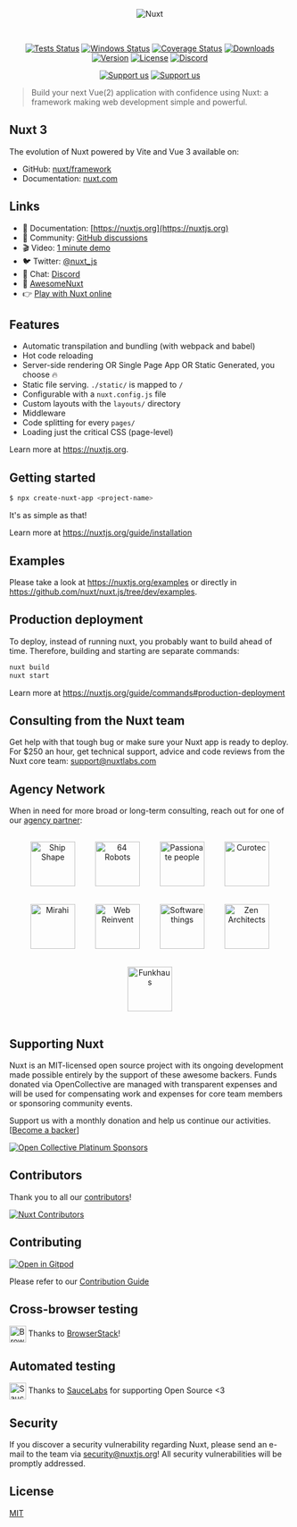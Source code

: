 <p align="center"><img alt="Nuxt" align="center" src="./.github/logo.svg"/></p><br/>
<p align="center">
  <a href="https://github.com/nuxt/nuxt.js/actions?query=branch%3Adev+event%3Apush"><img src="https://github.com/nuxt/nuxt.js/workflows/test/badge.svg?branch=dev&event=push" alt="Tests Status"></a>
  <a href="https://github.com/nuxt/nuxt.js/actions?query=branch%3Adev+event%3Apush"><img src="https://github.com/nuxt/nuxt.js/workflows/windows/badge.svg?branch=dev&event=push" alt="Windows Status"></a>
  <a href="https://codecov.io/gh/nuxt/nuxt.js"><img src="https://badgen.net/codecov/c/github/nuxt/nuxt.js/master" alt="Coverage Status"></a>
  <a href="https://www.npmjs.com/package/nuxt"><img src="https://badgen.net/npm/dm/nuxt" alt="Downloads"></a>
  <a href="https://www.npmjs.com/package/nuxt"><img src="https://badgen.net/npm/v/nuxt" alt="Version"></a>
  <a href="https://www.npmjs.com/package/nuxt"><img src="https://badgen.net/npm/license/nuxt" alt="License"></a>
  <a href="https://discord.nuxtjs.org/"><img src="https://badgen.net/badge/Discord/join-us/7289DA" alt="Discord"></a>
 </p>
 <p align="center">
  <a href="https://github.com/sponsors/nuxt"><img src="https://img.shields.io/badge/Support%20us-GitHub%20Sponsors-DB61A2.svg" alt="Support us"></a>
  <a href="https://oc.nuxtjs.org/"><img src="https://img.shields.io/badge/Support%20us-Open%20Collective-41B883.svg" alt="Support us"></a>
</p>

> Build your next Vue(2) application with confidence using Nuxt: a framework making web development simple and powerful.

## Nuxt 3

The evolution of Nuxt powered by Vite and Vue 3 available on:
- GitHub: [nuxt/framework](https://github.com/nuxt/framework)
- Documentation: [nuxt.com](https://nuxt.com/)

## Links

- 📘 Documentation: [https://nuxtjs.org](https://nuxtjs.org)
- 👥 Community: [GitHub discussions](https://github.com/nuxt/nuxt.js/discussions)
- 🎬 Video: [1 minute demo](https://www.youtube.com/watch?v=kmf-p-pTi40)
- 🐦 Twitter: [@nuxt_js](https://twitter.nuxtjs.org/)
- 💬 Chat: [Discord](https://discord.nuxtjs.org/)
- 🌟 [AwesomeNuxt](https://awesome.nuxtjs.org/)
- 👉 [Play with Nuxt online](https://template.nuxtjs.org)

## Features

- Automatic transpilation and bundling (with webpack and babel)
- Hot code reloading
- Server-side rendering OR Single Page App OR Static Generated, you choose :fire:
- Static file serving. `./static/` is mapped to `/`
- Configurable with a `nuxt.config.js` file
- Custom layouts with the `layouts/` directory
- Middleware
- Code splitting for every `pages/`
- Loading just the critical CSS (page-level)

Learn more at <https://nuxtjs.org>.

## Getting started

```sh
$ npx create-nuxt-app <project-name>
```

It's as simple as that!

Learn more at https://nuxtjs.org/guide/installation

## Examples

Please take a look at <https://nuxtjs.org/examples> or directly in <https://github.com/nuxt/nuxt.js/tree/dev/examples>.

## Production deployment

To deploy, instead of running nuxt, you probably want to build ahead of time. Therefore, building and starting are separate commands:

```bash
nuxt build
nuxt start
```

Learn more at https://nuxtjs.org/guide/commands#production-deployment

## Consulting from the Nuxt team

Get help with that tough bug or make sure your Nuxt app is ready to deploy. For $250 an hour, get technical support, advice and code reviews from the Nuxt core team: support@nuxtlabs.com

## Agency Network

When in need for more broad or long-term consulting, reach out for one of our [agency partner](https://nuxtjs.org/partners):


<p align="center">
  <a href="https://nuxtjs.org/partners/ship-shape"><img src="https://nuxtjs.org/img/companies/square/light/shipshape.webp" style="margin: 1rem" height="80px" alt="Ship Shape"></a>
  <a href="https://nuxtjs.org/partners/64robots"><img src="https://nuxtjs.org/img/companies/square/light/64robots.svg" style="margin: 1rem" height="80px" alt="64 Robots"></a>
  <a href="https://nuxtjs.org/partners/passionate-people"><img src="https://nuxtjs.org/img/companies/square/light/passionate-people.jpeg" style="margin: 1rem" height="80px" alt="Passionate people"></a>
  <a href="https://nuxtjs.org/partners/curotec"><img src="https://nuxtjs.org/img/companies/square/light/curotec.jpeg" style="margin: 1rem" height="80px" alt="Curotec"></a>
  <a href="https://nuxtjs.org/partners/mirahi"><img src="https://nuxtjs.org/img/companies/square/light/mirahi.svg" style="margin: 1rem" height="80px" alt="Mirahi"></a>
  <a href="https://nuxtjs.org/partners/webreinvent"><img src="https://nuxtjs.org/img/companies/square/light/webreinvent.svg" style="margin: 1rem" height="80px" alt="Web Reinvent"></a>
  <a href="https://nuxtjs.org/partners/software-things"><img src="https://nuxtjs.org/img/companies/square/light/software-things.svg" style="margin: 1rem" height="80px" alt="Software things"></a>
  <a href="https://nuxtjs.org/partners/zen-architects"><img src="https://nuxtjs.org/img/companies/square/light/zen-architects.svg" style="margin: 1rem" height="80px" alt="Zen Architects"></a>
  <a href="https://nuxtjs.org/partners/funkhaus"><img src="https://nuxtjs.org/img/companies/square/light/funkhaus.svg" style="margin: 1rem" height="80px" alt="Funkhaus"></a>
</p>

## Supporting Nuxt

Nuxt is an MIT-licensed open source project with its ongoing development made possible entirely by the support of these awesome backers.
Funds donated via OpenCollective are managed with transparent expenses and will be used for compensating work and expenses for core team members or sponsoring community events.

Support us with a monthly donation and help us continue our activities. [[Become a backer](https://opencollective.com/nuxtjs#contribute)]

[![Open Collective Platinum Sponsors][platinum-sponsors-src]][platinum-sponsors-href]

## Contributors

Thank you to all our [contributors](https://github.com/nuxt/nuxt.js/graphs/contributors)!

[![Nuxt Contributors][contributors-src]][contributors-href]

## Contributing

[![Open in Gitpod](https://gitpod.io/button/open-in-gitpod.svg)](https://gitpod.io/#https://github.com/nuxt/nuxt.js)

Please refer to our [Contribution Guide](https://nuxtjs.org/contribution-guide/)

## Cross-browser testing

<a href="https://browserstack.com"><img height="30" align="center" src=".github/icons/browserstack.svg" alt="BrowserStack"></a> Thanks to [BrowserStack](http://browserstack.com)!

## Automated testing

<a href="https://saucelabs.com"><img height="30" align="center" src=".github/icons/saucelabs.svg" alt="SauceLabs"></a> Thanks to [SauceLabs](https://saucelabs.com) for supporting Open Source <3

## Security

If you discover a security vulnerability regarding Nuxt, please send an e-mail to the team via security@nuxtjs.org! All security vulnerabilities will be promptly addressed.

## License

[MIT](https://github.com/nuxt/nuxt.js/blob/dev/LICENSE)

<!-- Open Collective Tiers -->
[platinum-sponsors-src]: https://opencollective.com/nuxtjs/tiers/platinum-sponsors.svg?avatarHeight=96&width=890
[platinum-sponsors-href]: https://opencollective.com/nuxtjs#contributors
[gold-sponsors-src]: https://opencollective.com/nuxtjs/tiers/gold-sponsors.svg?avatarHeight=80&width=890
[gold-sponsors-href]: https://opencollective.com/nuxtjs#contributors
[silver-sponsors-src]: https://opencollective.com/nuxtjs/tiers/silver-sponsors.svg?avatarHeight=64&width=890
[silver-sponsors-href]: https://opencollective.com/nuxtjs#contributors
[bronze-sponsors-src]: https://opencollective.com/nuxtjs/tiers/bronze-sponsors.svg?avatarHeight=48&width=890
[bronze-sponsors-href]: https://opencollective.com/nuxtjs#contributors
[nuxters-src]: https://opencollective.com/nuxtjs/tiers/nuxters.svg?width=890&button=false
[nuxters-href]: https://opencollective.com/nuxtjs#contributors
[contributors-src]: https://opencollective.com/nuxtjs/contributors.svg?width=890&button=false
[contributors-href]: https://github.com/nuxt/nuxt.js/graphs/contributors
